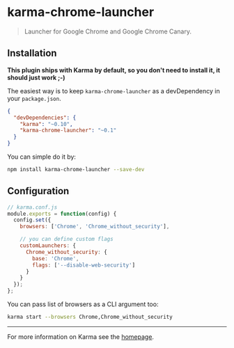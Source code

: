 # karma-chrome-launcher

> Launcher for Google Chrome and Google Chrome Canary.

## Installation

**This plugin ships with Karma by default, so you don't need to install it, it should just work ;-)**

The easiest way is to keep `karma-chrome-launcher` as a devDependency in your `package.json`.
```json
{
  "devDependencies": {
    "karma": "~0.10",
    "karma-chrome-launcher": "~0.1"
  }
}
```

You can simple do it by:
```bash
npm install karma-chrome-launcher --save-dev
```

## Configuration
```js
// karma.conf.js
module.exports = function(config) {
  config.set({
    browsers: ['Chrome', 'Chrome_without_security'],

    // you can define custom flags
    customLaunchers: {
      Chrome_without_security: {
        base: 'Chrome',
        flags: ['--disable-web-security']
      }
    }
  });
};
```

You can pass list of browsers as a CLI argument too:
```bash
karma start --browsers Chrome,Chrome_without_security
```

----

For more information on Karma see the [homepage].


[homepage]: http://karma-runner.github.com
